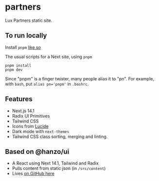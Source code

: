 # partners
Lux Partners static site.

## To run locally

Install `pnpm` [like so](https://pnpm.io/installation)

The usual scripts for a Next site, using `pnpm`
```
pnpm install
pnpm dev
```

Since "pnpm" is a finger twister, many people alias it to "pn". For example, with `bash`, put `alias pn='pnpm'` in `.bashrc`.

## Features

- Next.js 14.1
- Radix UI Primitives
- Tailwind CSS
- Icons from [Lucide](https://lucide.dev)
- Dark mode with `next-themes`
- Tailwind CSS class sorting, merging and linting.

## Based on @hanzo/ui

- A React using Next 14.1, Tailwind and Radix
- Pulls content from static json (in `/src/content`)
- Lives [on GitHub here](https://github.com/hanzoai/ui)
